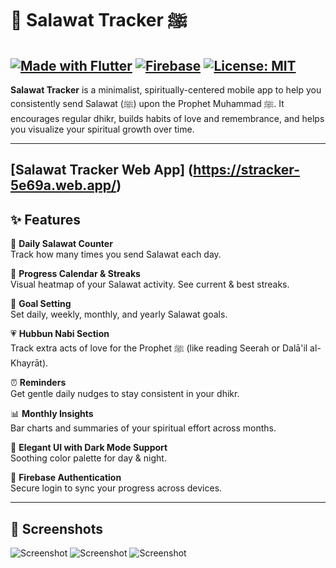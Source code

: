 
# 🌸 Salawat Tracker ﷺ

[![Made with Flutter](https://img.shields.io/badge/Made%20with-Flutter-blue.svg)](https://flutter.dev)
[![Firebase](https://img.shields.io/badge/Backend-Firebase-orange)](https://firebase.google.com)
[![License: MIT](https://img.shields.io/badge/License-MIT-yellow.svg)](https://opensource.org/licenses/MIT)
---

**Salawat Tracker** is a minimalist, spiritually-centered mobile app to help you consistently send Salawat (ﷺ) upon the Prophet Muhammad ﷺ. It encourages regular dhikr, builds habits of love and remembrance, and helps you visualize your spiritual growth over time.

---

## [Salawat Tracker Web App] (https://stracker-5e69a.web.app/)

## ✨ Features

🌿 **Daily Salawat Counter**  
Track how many times you send Salawat each day.

📅 **Progress Calendar & Streaks**  
Visual heatmap of your Salawat activity. See current & best streaks.

🎯 **Goal Setting**  
Set daily, weekly, monthly, and yearly Salawat goals.

💗 **Hubbun Nabi Section**  
Track extra acts of love for the Prophet ﷺ (like reading Seerah or Dalā'il al-Khayrāt).

⏰ **Reminders**  
Get gentle daily nudges to stay consistent in your dhikr.

📊 **Monthly Insights**  
Bar charts and summaries of your spiritual effort across months.

🌙 **Elegant UI with Dark Mode Support**  
Soothing color palette for day & night.

🔐 **Firebase Authentication**  
Secure login to sync your progress across devices.

---

## 📸 Screenshots
![Screenshot](screenshot/screenshot1.png)
![Screenshot](screenshot/screenshot2.png)
![Screenshot](screenshot/screenshot3.png)
